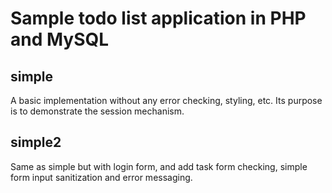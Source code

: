 # Sample todo list application in PHP and MySQL

## simple
A basic implementation without any error checking, styling, etc. Its purpose is to demonstrate the session mechanism.

## simple2
Same as simple but with login form, and add task form checking, simple form input sanitization and error messaging.
